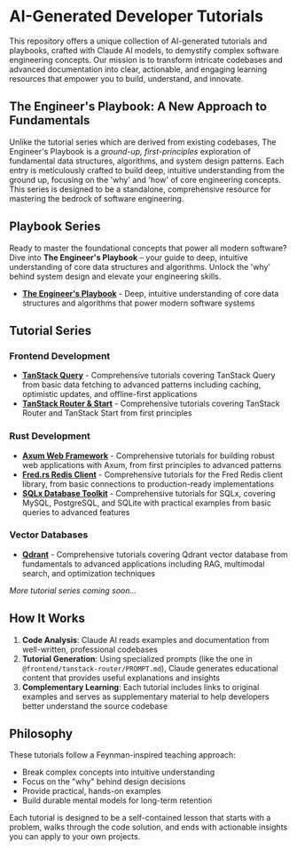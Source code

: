 # AI-Generated Developer Tutorials

This repository offers a unique collection of AI-generated tutorials and playbooks, crafted with Claude AI models, to demystify complex software engineering concepts. Our mission is to transform intricate codebases and advanced documentation into clear, actionable, and engaging learning resources that empower you to build, understand, and innovate.

## The Engineer's Playbook: A New Approach to Fundamentals

Unlike the tutorial series which are derived from existing codebases, The Engineer's Playbook is a *ground-up, first-principles* exploration of fundamental data structures, algorithms, and system design patterns. Each entry is meticulously crafted to build deep, intuitive understanding from the ground up, focusing on the 'why' and 'how' of core engineering concepts. This series is designed to be a standalone, comprehensive resource for mastering the bedrock of software engineering.

## Playbook Series

Ready to master the foundational concepts that power all modern software? Dive into **The Engineer's Playbook** – your guide to deep, intuitive understanding of core data structures and algorithms. Unlock the 'why' behind system design and elevate your engineering skills.

- [**The Engineer's Playbook**](./the-engineers-playbook/README.md) - Deep, intuitive understanding of core data structures and algorithms that power modern software systems

## Tutorial Series

### Frontend Development
- [**TanStack Query**](./frontend/tanstack-query/README.md) - Comprehensive tutorials covering TanStack Query from basic data fetching to advanced patterns including caching, optimistic updates, and offline-first applications
- [**TanStack Router & Start**](./frontend/tanstack-router/README.md) - Comprehensive tutorials covering TanStack Router and TanStack Start from first principles

### Rust Development
- [**Axum Web Framework**](./rust/axum/README.md) - Comprehensive tutorials for building robust web applications with Axum, from first principles to advanced patterns
- [**Fred.rs Redis Client**](./rust/fred.rs/README.md) - Comprehensive tutorials for the Fred Redis client library, from basic connections to production-ready implementations
- [**SQLx Database Toolkit**](./rust/sqlx/README.md) - Comprehensive tutorials for SQLx, covering MySQL, PostgreSQL, and SQLite with practical examples from basic queries to advanced features

### Vector Databases
- [**Qdrant**](./vector-db/qdrant/README.md) - Comprehensive tutorials covering Qdrant vector database from fundamentals to advanced applications including RAG, multimodal search, and optimization techniques

*More tutorial series coming soon...*

## How It Works

1. **Code Analysis**: Claude AI reads examples and documentation from well-written, professional codebases
2. **Tutorial Generation**: Using specialized prompts (like the one in `@frontend/tanstack-router/PROMPT.md`), Claude generates educational content that provides useful explanations and insights
3. **Complementary Learning**: Each tutorial includes links to original examples and serves as supplementary material to help developers better understand the source codebase

## Philosophy

These tutorials follow a Feynman-inspired teaching approach:
- Break complex concepts into intuitive understanding
- Focus on the "why" behind design decisions  
- Provide practical, hands-on examples
- Build durable mental models for long-term retention

Each tutorial is designed to be a self-contained lesson that starts with a problem, walks through the code solution, and ends with actionable insights you can apply to your own projects.
